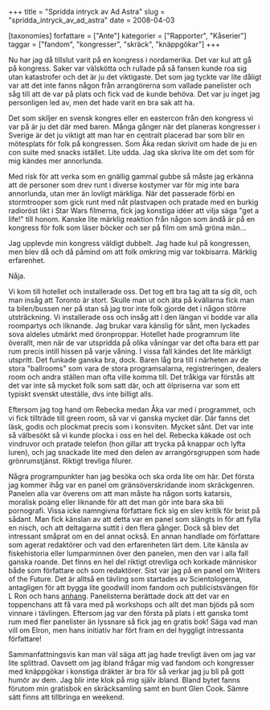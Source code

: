 +++
title = "Spridda intryck av Ad Astra"
slug = "spridda_intryck_av_ad_astra"
date = 2008-04-03

[taxonomies]
forfattare = ["Ante"]
kategorier = ["Rapporter", "Kåserier"]
taggar = ["fandom", "kongresser", "skräck", "knäppgökar"]
+++

Nu har jag då tillslut varit på en kongress i nordamerika. Det var kul att gå på kongress. Saker var välskötta och rullade på så fansen kunde roa sig utan katastrofer och det är ju det viktigaste. Det som jag tyckte var lite dåligt var att det inte fanns någon från arrangörerna som vallade panelister och såg till att de var på plats och fick vad de kunde behöva. Det var ju inget jag personligen led av, men det hade varit en bra sak att ha.

Det som skiljer en svensk kongres eller en eastercon från den kongress vi var på är ju det där med baren. Många gånger när det planeras kongresser i Sverige är det ju viktigt att man har en centralt placerad bar som blir en mötesplats för folk på kongressen. Som Åka redan skrivit om hade de ju en con suite med snacks istället. Lite udda. Jag ska skriva lite om det som för mig kändes mer annorlunda.

Med risk för att verka som en gnällig gammal gubbe så måste jag erkänna att de personer som drev runt i diverse kostymer var för mig inte bara annorlunda, utan mer än lovligt märkliga. När det passerade förbi en stormtrooper som gick runt med nåt plastvapen och pratade med en burkig radioröst likt i Star Wars filmerna, fick jag konstiga idéer att vilja säga "get a life!" till honom. Kanske lite märklig reaktion från någon som ändå är på en kongress för folk som läser böcker och ser på film om små gröna män...

Jag upplevde min kongress väldigt dubbelt. Jag hade kul på kongressen, men blev då och då påmind om att folk omkring mig var tokbisarra. Märklig erfarenhet.

Nåja.

Vi kom till hotellet och installerade oss. Det tog ett bra tag att ta sig dit, och man insåg att Toronto är stort. Skulle man ut och äta på kvällarna fick man ta bilen/bussen ner på stan så jag tror inte folk gjorde det i någon större utsträckning. Vi installerade oss och insåg att i den längan vi bodde var alla roompartys och liknande. Jag brukar vara känslig för sånt, men lyckades sova aldeles utmärkt med öronproppar. Hotellet hade programrum lite överallt, men när de var utspridda på olika våningar var det ofta bara ett par rum precis intill hissen på varje våning. I vissa fall kändes det lite märkligt utspritt. Det funkade ganska bra, dock. Baren låg bra till i närheten av de stora "ballrooms" som vara de stora programsalarna, registreringen, dealers room och andra ställen man ofta ville komma till. Det tråkiga var förstås att det var inte så mycket folk som satt där, och att ölpriserna var som ett typiskt svenskt uteställe, dvs inte billigt alls.

Eftersom jag tog hand om Rebecka medan Åka var med i programmet, och vi fick tillträde till green room, så var vi ganska mycket där. Där fanns det läsk, godis och plockmat precis som i konsviten. Mycket sånt. Det var inte så välbesökt så vi kunde plocka i oss en hel del. Rebecka käkade ost och vindruvor och pratade telefon (hon gillar att trycka på knappar och lyfta luren), och jag snackade lite med den delen av arrangörsgruppen som hade grönrumstjänst. Riktigt trevliga filurer.

Några programpunkter han jag besöka och ska orda lite om här. Det första jag kommer ihåg var en panel om gränsöverskridande inom skräckgenren. Panelen alla var överens om att man måste ha någon sorts katarsis, moralisk poäng eller liknande för att det man gör inte bara ska bli pornografi. Vissa icke namngivna författare fick sig en slev kritik för brist på sådant. Man fick känslan av att detta var en panel som slängts in för att fylla en nisch, och att deltagarna suttit i den flera gånger. Dock så blev det intressant småprat om en del annat också. En annan handlade om författare som agerat redaktörer och vad den erfarenheten lärt dem. Lite känsla av fiskehistoria eller lumparminnen över den panelen, men den var i alla fall ganska roande. Det finns en hel del riktigt otrevliga och korkade människor både som författare och som redaktörer. Sist var jag på en panel om Writers of the Future. Det är alltså en tävling som startades av Scientologerna, antagligen för att bygga lite goodwill inom fandom och publicistsvängen för L Ron och hans <a href="http://www.xenu.net/">anhang</a>. Panelisterna berättade dock att det var en toppenchans att få vara med på workshops och allt det man bjöds på som vinnare i tävlingen. Eftersom jag var den första på plats i ett ganska tomt rum med fler panelister än lyssnare så fick jag en gratis bok! Säga vad man vill om Elron, men hans initiativ har fört fram en del hyggligt intressanta författare!

Sammanfattningsvis kan man väl säga att jag hade trevligt även om jag var lite splittrad. Oavsett om jag ibland frågar mig vad fandom och kongresser med knäppgökar i konstiga dräkter är bra för så verkar jag ju bli på gott humör av dem. Jag blir inte klok på mig själv ibland. Bland bytet fanns förutom min gratisbok en skräcksamling samt en bunt Glen Cook. Sämre sätt finns att tillbringa en weekend.
